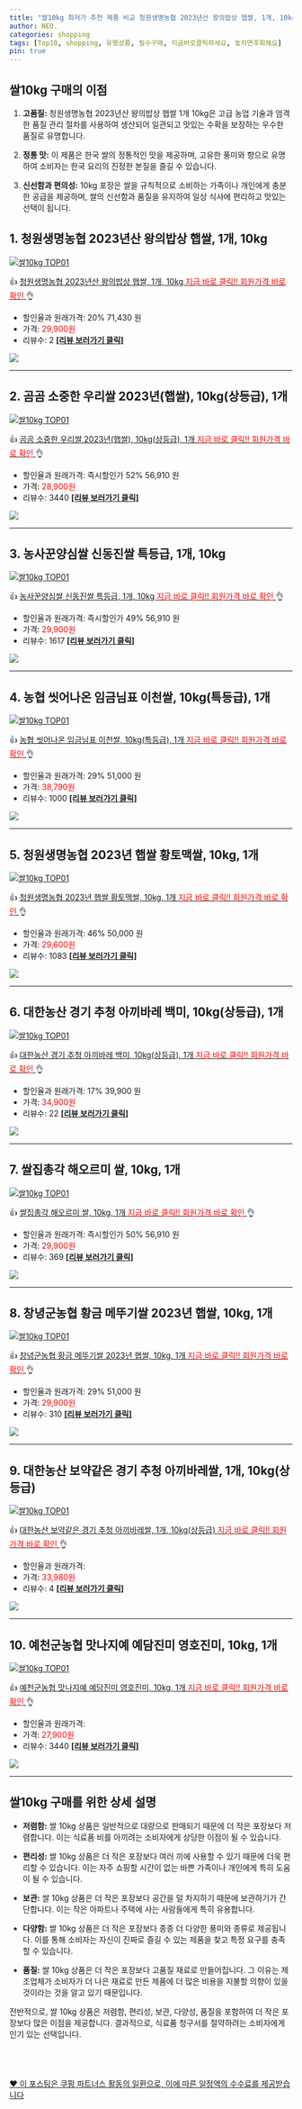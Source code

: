 ```yaml
---
title: "쌀10kg 최저가 추천 제품 비교 청원생명농협 2023년산 왕의밥상 햅쌀, 1개, 10kg 가격 비교 최저가장점"
author: NEO.
categories: shopping
tags: [Top10, shopping, 유행상품, 필수구매, 지금바로클릭하세요, 놓치면후회해요]
pin: true
---
```

## 쌀10kg 구매의 이점
1. **고품질:** 청원생명농협 2023년산 왕의밥상 햅쌀 1개 10kg은 고급 농업 기술과 엄격한 품질 관리 절차를 사용하여 생산되어 일관되고 맛있는 수확을 보장하는 우수한 품질로 유명합니다.


2. **정통 맛:** 이 제품은 한국 쌀의 정통적인 맛을 제공하며, 고유한 풍미와 향으로 유명하여 소비자는 한국 요리의 진정한 본질을 즐길 수 있습니다.


3. **신선함과 편의성:** 10kg 포장은 쌀을 규칙적으로 소비하는 가족이나 개인에게 충분한 공급을 제공하며, 쌀의 신선함과 품질을 유지하여 일상 식사에 편리하고 맛있는 선택이 됩니다.

   

## 1. 청원생명농협 2023년산 왕의밥상 햅쌀, 1개, 10kg

[![쌀10kg TOP01](https://thumbnail9.coupangcdn.com/thumbnails/remote/490x490ex/image/retail/images/4878627987520163-4589f760-c59c-486e-aee7-8e0c3fd8d1ec.jpg)](https://link.coupang.com/re/AFFSDP?lptag=AF3617701&subid=GithubCoopas&pageKey=7614323867&traceid=V0-153&itemId=20173553077&vendorItemId=75277053985)


👍 [청원생명농협 2023년산 왕의밥상 햅쌀, 1개, 10kg <font color=red> 지금 바로 클릭!! 회원가격 바로 확인 </font> ](https://link.coupang.com/re/AFFSDP?lptag=AF3617701&subid=GithubCoopas&pageKey=7614323867&traceid=V0-153&itemId=20173553077&vendorItemId=75277053985) 👌 


- 할인율과 원래가격: 20%  71,430   원
- 가격: <span style='color:red'>29,900원</span>
- 리뷰수: 2  [**[리뷰 보러가기 클릭]**](https://link.coupang.com/re/AFFSDP?lptag=AF3617701&subid=GithubCoopas&pageKey=7614323867&traceid=V0-153&itemId=20173553077&vendorItemId=75277053985)

[![](/discount_price.png)](https://link.coupang.com/re/AFFSDP?lptag=AF3617701&subid=GithubCoopas&pageKey=7614323867&traceid=V0-153&itemId=20173553077&vendorItemId=75277053985)

---


   

## 2. 곰곰 소중한 우리쌀 2023년(햅쌀), 10kg(상등급), 1개

[![쌀10kg TOP01](https://thumbnail7.coupangcdn.com/thumbnails/remote/490x490ex/image/retail/images/6246016812900553-b13adffc-e10b-4ead-8c4e-dc8368cb65af.jpg)](https://link.coupang.com/re/AFFSDP?lptag=AF3617701&subid=GithubCoopas&pageKey=166996432&traceid=V0-153&itemId=478240933&vendorItemId=4200250100)


👍 [곰곰 소중한 우리쌀 2023년(햅쌀), 10kg(상등급), 1개 <font color=red> 지금 바로 클릭!! 회원가격 바로 확인 </font> ](https://link.coupang.com/re/AFFSDP?lptag=AF3617701&subid=GithubCoopas&pageKey=166996432&traceid=V0-153&itemId=478240933&vendorItemId=4200250100) 👌 


- 할인율과 원래가격: 즉시할인가 52%  56,910   원
- 가격: <span style='color:red'>28,900원</span>
- 리뷰수: 3440  [**[리뷰 보러가기 클릭]**](https://link.coupang.com/re/AFFSDP?lptag=AF3617701&subid=GithubCoopas&pageKey=166996432&traceid=V0-153&itemId=478240933&vendorItemId=4200250100)

[![](/discount_price.png)](https://link.coupang.com/re/AFFSDP?lptag=AF3617701&subid=GithubCoopas&pageKey=166996432&traceid=V0-153&itemId=478240933&vendorItemId=4200250100)

---


   

## 3. 농사꾼양심쌀 신동진쌀 특등급, 1개, 10kg

[![쌀10kg TOP01](https://thumbnail7.coupangcdn.com/thumbnails/remote/490x490ex/image/retail/images/4151247194185941-f9defb9e-c3fd-463e-9450-ffc80dd43871.jpg)](https://link.coupang.com/re/AFFSDP?lptag=AF3617701&subid=GithubCoopas&pageKey=5570853461&traceid=V0-153&itemId=8872460262&vendorItemId=85742099879)


👍 [농사꾼양심쌀 신동진쌀 특등급, 1개, 10kg <font color=red> 지금 바로 클릭!! 회원가격 바로 확인 </font> ](https://link.coupang.com/re/AFFSDP?lptag=AF3617701&subid=GithubCoopas&pageKey=5570853461&traceid=V0-153&itemId=8872460262&vendorItemId=85742099879) 👌 


- 할인율과 원래가격: 즉시할인가 49%  56,910   원
- 가격: <span style='color:red'>29,900원</span>
- 리뷰수: 1617  [**[리뷰 보러가기 클릭]**](https://link.coupang.com/re/AFFSDP?lptag=AF3617701&subid=GithubCoopas&pageKey=5570853461&traceid=V0-153&itemId=8872460262&vendorItemId=85742099879)

[![](/discount_price.png)](https://link.coupang.com/re/AFFSDP?lptag=AF3617701&subid=GithubCoopas&pageKey=5570853461&traceid=V0-153&itemId=8872460262&vendorItemId=85742099879)

---


   

## 4. 농협 씻어나온 임금님표 이천쌀, 10kg(특등급), 1개

[![쌀10kg TOP01](https://thumbnail10.coupangcdn.com/thumbnails/remote/490x490ex/image/retail/images/1411013021368395-d1cb5570-566b-4a51-a221-da6a49be4635.png)](https://link.coupang.com/re/AFFSDP?lptag=AF3617701&subid=GithubCoopas&pageKey=7757543765&traceid=V0-153&itemId=19714624392&vendorItemId=3000891669)


👍 [농협 씻어나온 임금님표 이천쌀, 10kg(특등급), 1개 <font color=red> 지금 바로 클릭!! 회원가격 바로 확인 </font> ](https://link.coupang.com/re/AFFSDP?lptag=AF3617701&subid=GithubCoopas&pageKey=7757543765&traceid=V0-153&itemId=19714624392&vendorItemId=3000891669) 👌 


- 할인율과 원래가격: 29%  51,000   원
- 가격: <span style='color:red'>38,790원</span>
- 리뷰수: 1000  [**[리뷰 보러가기 클릭]**](https://link.coupang.com/re/AFFSDP?lptag=AF3617701&subid=GithubCoopas&pageKey=7757543765&traceid=V0-153&itemId=19714624392&vendorItemId=3000891669)

[![](/discount_price.png)](https://link.coupang.com/re/AFFSDP?lptag=AF3617701&subid=GithubCoopas&pageKey=7757543765&traceid=V0-153&itemId=19714624392&vendorItemId=3000891669)

---


   

## 5. 청원생명농협 2023년 햅쌀 황토맥쌀, 10kg, 1개

[![쌀10kg TOP01](https://thumbnail8.coupangcdn.com/thumbnails/remote/490x490ex/image/retail/images/112919410324013-bf940c8e-14a0-4f8a-86b5-a4b7872c7f9b.jpg)](https://link.coupang.com/re/AFFSDP?lptag=AF3617701&subid=GithubCoopas&pageKey=7566101018&traceid=V0-153&itemId=19943842039&vendorItemId=3576651039)


👍 [청원생명농협 2023년 햅쌀 황토맥쌀, 10kg, 1개 <font color=red> 지금 바로 클릭!! 회원가격 바로 확인 </font> ](https://link.coupang.com/re/AFFSDP?lptag=AF3617701&subid=GithubCoopas&pageKey=7566101018&traceid=V0-153&itemId=19943842039&vendorItemId=3576651039) 👌 


- 할인율과 원래가격: 46%  50,000   원
- 가격: <span style='color:red'>29,600원</span>
- 리뷰수: 1083  [**[리뷰 보러가기 클릭]**](https://link.coupang.com/re/AFFSDP?lptag=AF3617701&subid=GithubCoopas&pageKey=7566101018&traceid=V0-153&itemId=19943842039&vendorItemId=3576651039)

[![](/discount_price.png)](https://link.coupang.com/re/AFFSDP?lptag=AF3617701&subid=GithubCoopas&pageKey=7566101018&traceid=V0-153&itemId=19943842039&vendorItemId=3576651039)

---


   

## 6. 대한농산 경기 추청 아끼바레 백미, 10kg(상등급), 1개

[![쌀10kg TOP01](https://thumbnail6.coupangcdn.com/thumbnails/remote/490x490ex/image/retail/images/8480252739559022-fc9bb159-6325-4d6a-b1ea-cb0749d300e4.jpg)](https://link.coupang.com/re/AFFSDP?lptag=AF3617701&subid=GithubCoopas&pageKey=4699152227&traceid=V0-153&itemId=5915833945&vendorItemId=73213884789)


👍 [대한농산 경기 추청 아끼바레 백미, 10kg(상등급), 1개 <font color=red> 지금 바로 클릭!! 회원가격 바로 확인 </font> ](https://link.coupang.com/re/AFFSDP?lptag=AF3617701&subid=GithubCoopas&pageKey=4699152227&traceid=V0-153&itemId=5915833945&vendorItemId=73213884789) 👌 


- 할인율과 원래가격: 17%  39,900   원
- 가격: <span style='color:red'>34,900원</span>
- 리뷰수: 22  [**[리뷰 보러가기 클릭]**](https://link.coupang.com/re/AFFSDP?lptag=AF3617701&subid=GithubCoopas&pageKey=4699152227&traceid=V0-153&itemId=5915833945&vendorItemId=73213884789)

[![](/discount_price.png)](https://link.coupang.com/re/AFFSDP?lptag=AF3617701&subid=GithubCoopas&pageKey=4699152227&traceid=V0-153&itemId=5915833945&vendorItemId=73213884789)

---


   

## 7. 쌀집총각 해오르미 쌀, 10kg, 1개

[![쌀10kg TOP01](https://thumbnail9.coupangcdn.com/thumbnails/remote/490x490ex/image/retail/images/8827516606739185-51a1085a-e7ee-452d-b48e-8c8d06cf1812.jpg)](https://link.coupang.com/re/AFFSDP?lptag=AF3617701&subid=GithubCoopas&pageKey=1999043130&traceid=V0-153&itemId=3402282377&vendorItemId=71388906809)


👍 [쌀집총각 해오르미 쌀, 10kg, 1개 <font color=red> 지금 바로 클릭!! 회원가격 바로 확인 </font> ](https://link.coupang.com/re/AFFSDP?lptag=AF3617701&subid=GithubCoopas&pageKey=1999043130&traceid=V0-153&itemId=3402282377&vendorItemId=71388906809) 👌 


- 할인율과 원래가격: 즉시할인가 50%  56,910   원
- 가격: <span style='color:red'>29,900원</span>
- 리뷰수: 369  [**[리뷰 보러가기 클릭]**](https://link.coupang.com/re/AFFSDP?lptag=AF3617701&subid=GithubCoopas&pageKey=1999043130&traceid=V0-153&itemId=3402282377&vendorItemId=71388906809)

[![](/discount_price.png)](https://link.coupang.com/re/AFFSDP?lptag=AF3617701&subid=GithubCoopas&pageKey=1999043130&traceid=V0-153&itemId=3402282377&vendorItemId=71388906809)

---


   

## 8. 창녕군농협 황금 메뚜기쌀 2023년 햅쌀, 10kg, 1개

[![쌀10kg TOP01](https://thumbnail6.coupangcdn.com/thumbnails/remote/490x490ex/image/retail/images/9107459546887887-25a2ce7f-bfb7-4b36-8876-634e1c397b51.jpg)](https://link.coupang.com/re/AFFSDP?lptag=AF3617701&subid=GithubCoopas&pageKey=7694925663&traceid=V0-153&itemId=20586790390&vendorItemId=3001893829)


👍 [창녕군농협 황금 메뚜기쌀 2023년 햅쌀, 10kg, 1개 <font color=red> 지금 바로 클릭!! 회원가격 바로 확인 </font> ](https://link.coupang.com/re/AFFSDP?lptag=AF3617701&subid=GithubCoopas&pageKey=7694925663&traceid=V0-153&itemId=20586790390&vendorItemId=3001893829) 👌 


- 할인율과 원래가격: 29%  51,000   원
- 가격: <span style='color:red'>29,900원</span>
- 리뷰수: 310  [**[리뷰 보러가기 클릭]**](https://link.coupang.com/re/AFFSDP?lptag=AF3617701&subid=GithubCoopas&pageKey=7694925663&traceid=V0-153&itemId=20586790390&vendorItemId=3001893829)

[![](/discount_price.png)](https://link.coupang.com/re/AFFSDP?lptag=AF3617701&subid=GithubCoopas&pageKey=7694925663&traceid=V0-153&itemId=20586790390&vendorItemId=3001893829)

---


   

## 9. 대한농산 보약같은 경기 추청 아끼바레쌀, 1개, 10kg(상등급)

[![쌀10kg TOP01](https://thumbnail6.coupangcdn.com/thumbnails/remote/490x490ex/image/retail/images/1678601623045297-788d71cd-6363-40c3-b41c-370a079e15c6.jpg)](https://link.coupang.com/re/AFFSDP?lptag=AF3617701&subid=GithubCoopas&pageKey=5912556526&traceid=V0-153&itemId=10454873884&vendorItemId=77736680999)


👍 [대한농산 보약같은 경기 추청 아끼바레쌀, 1개, 10kg(상등급) <font color=red> 지금 바로 클릭!! 회원가격 바로 확인 </font> ](https://link.coupang.com/re/AFFSDP?lptag=AF3617701&subid=GithubCoopas&pageKey=5912556526&traceid=V0-153&itemId=10454873884&vendorItemId=77736680999) 👌 


- 할인율과 원래가격: 
- 가격: <span style='color:red'>33,980원</span>
- 리뷰수: 4  [**[리뷰 보러가기 클릭]**](https://link.coupang.com/re/AFFSDP?lptag=AF3617701&subid=GithubCoopas&pageKey=5912556526&traceid=V0-153&itemId=10454873884&vendorItemId=77736680999)

[![](/discount_price.png)](https://link.coupang.com/re/AFFSDP?lptag=AF3617701&subid=GithubCoopas&pageKey=5912556526&traceid=V0-153&itemId=10454873884&vendorItemId=77736680999)

---


   

## 10. 예천군농협 맛나지예 예담진미 영호진미, 10kg, 1개

[![쌀10kg TOP01](https://thumbnail6.coupangcdn.com/thumbnails/remote/490x490ex/image/retail/images/2023/06/08/15/0/6206e740-0e2c-42a2-84e7-2d6d1dedad9e.jpg)](https://link.coupang.com/re/AFFSDP?lptag=AF3617701&subid=GithubCoopas&pageKey=7388087179&traceid=V0-153&itemId=19095837139&vendorItemId=86216615745)


👍 [예천군농협 맛나지예 예담진미 영호진미, 10kg, 1개 <font color=red> 지금 바로 클릭!! 회원가격 바로 확인 </font> ](https://link.coupang.com/re/AFFSDP?lptag=AF3617701&subid=GithubCoopas&pageKey=7388087179&traceid=V0-153&itemId=19095837139&vendorItemId=86216615745) 👌 


- 할인율과 원래가격: 
- 가격: <span style='color:red'>27,900원</span>
- 리뷰수: 3440  [**[리뷰 보러가기 클릭]**](https://link.coupang.com/re/AFFSDP?lptag=AF3617701&subid=GithubCoopas&pageKey=7388087179&traceid=V0-153&itemId=19095837139&vendorItemId=86216615745)

[![](/discount_price.png)](https://link.coupang.com/re/AFFSDP?lptag=AF3617701&subid=GithubCoopas&pageKey=7388087179&traceid=V0-153&itemId=19095837139&vendorItemId=86216615745)

---
## 쌀10kg 구매를 위한 상세 설명
* **저렴함:** 쌀 10kg 상품은 일반적으로 대량으로 판매되기 때문에 더 작은 포장보다 저렴합니다. 이는 식료품 비를 아끼려는 소비자에게 상당한 이점이 될 수 있습니다.

* **편리성:** 쌀 10kg 상품은 더 작은 포장보다 여러 끼에 사용할 수 있기 때문에 더욱 편리할 수 있습니다. 이는 자주 쇼핑할 시간이 없는 바쁜 가족이나 개인에게 특히 도움이 될 수 있습니다.

* **보관:** 쌀 10kg 상품은 더 작은 포장보다 공간을 덜 차지하기 때문에 보관하기가 간단합니다. 이는 작은 아파트나 주택에 사는 사람들에게 특히 유용합니다.

* **다양함:** 쌀 10kg 상품은 더 작은 포장보다 종종 더 다양한 풍미와 종류로 제공됩니다. 이를 통해 소비자는 자신이 진짜로 즐길 수 있는 제품을 찾고 특정 요구를 충족할 수 있습니다.

* **품질:** 쌀 10kg 상품은 더 작은 포장보다 고품질 재료로 만들어집니다. 그 이유는 제조업체가 소비자가 더 나은 재료로 만든 제품에 더 많은 비용을 지불할 의향이 있을 것이라는 것을 알고 있기 때문입니다.

전반적으로, 쌀 10kg 상품은 저렴함, 편리성, 보관, 다양성, 품질을 포함하여 더 작은 포장보다 많은 이점을 제공합니다. 결과적으로, 식료품 청구서를 절약하려는 소비자에게 인기 있는 선택입니다.<br><br><br><br><br> [ ❤  이 포스팅은 쿠팡 파트너스 활동의 일환으로, 이에 따른 일정액의 수수료를 제공받습니다](https://link.coupang.com/a/bcEFyh)